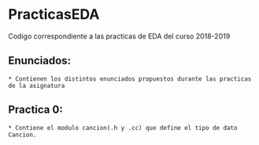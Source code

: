 # PracticasEDA
Codigo correspondiente a las practicas de EDA del curso 2018-2019


  ## Enunciados:
    * Contienen los distintos enunciados propuestos durante las practicas de la asignatura
    
  ## Practica 0:
    * Contiene el modulo cancion(.h y .cc) que define el tipo de dato Cancion.
